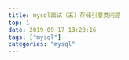 ```yaml
---
title: mysql面试（五）存储引擎类问题
top: 1
date: 2019-09-17 13:28:16
tags: ["mysql"]
categories: "mysql"
---
```

